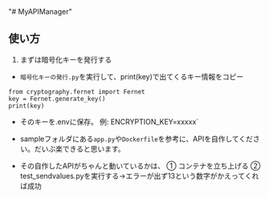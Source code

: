 "# MyAPIManager" 

## 使い方

1. まずは暗号化キーを発行する
- `暗号化キーの発行.py`を実行して、print(key)で出てくるキー情報をコピー
```
from cryptography.fernet import Fernet
key = Fernet.generate_key()
print(key)
```
- そのキーを.envに保存。
    例: ENCRYPTION_KEY=xxxxx`

- sampleフォルダにある`app.py`や`Dockerfile`を参考に、APIを自作してください。だいぶ楽できると思います。
- その自作したAPIがちゃんと動いているかは、
① コンテナを立ち上げる
② test_sendvalues.pyを実行する→エラーが出ず13という数字がかえってくれば成功
